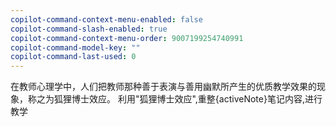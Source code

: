 ```yaml
---
copilot-command-context-menu-enabled: false
copilot-command-slash-enabled: true
copilot-command-context-menu-order: 9007199254740991
copilot-command-model-key: ""
copilot-command-last-used: 0
---
```

在教师心理学中，人们把教师那种善于表演与善用幽默所产生的优质教学效果的现象，称之为狐狸博士效应。
利用"狐狸博士效应",重整{activeNote}笔记内容,进行教学
